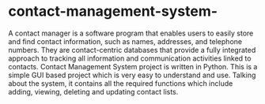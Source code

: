 # contact-management-system-  
A contact manager is a software program that enables users to easily store and find contact information, such as names, addresses, and telephone numbers. They are contact-centric databases that provide a fully integrated approach to tracking all information and communication activities linked to contacts. Contact Management System project is written in Python. This is a simple GUI based project which is very easy to understand and use. Talking about the system, it contains all the required functions which include adding, viewing, deleting and updating contact lists.
